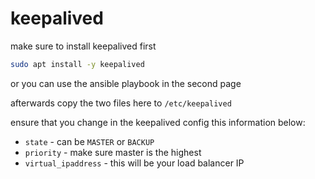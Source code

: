 # keepalived

make sure to install keepalived first

```bash
sudo apt install -y keepalived
```

or you can use the ansible playbook in the second page

afterwards copy the two files here to `/etc/keepalived`

ensure that you change in the keepalived config this information below:

-   `state` - can be `MASTER` or `BACKUP`
-   `priority` - make sure master is the highest
-   `virtual_ipaddress` - this will be your load balancer IP
